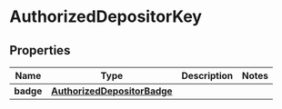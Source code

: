 

# AuthorizedDepositorKey


## Properties

| Name | Type | Description | Notes |
|------------ | ------------- | ------------- | -------------|
|**badge** | [**AuthorizedDepositorBadge**](AuthorizedDepositorBadge.md) |  |  |



